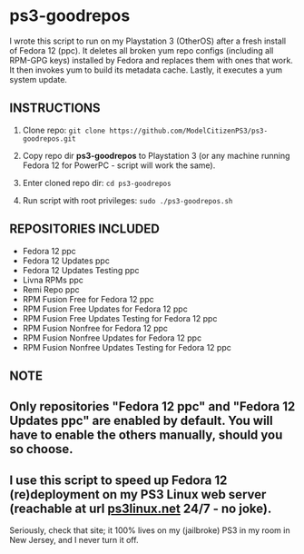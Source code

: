 # ps3-goodrepos

I wrote this script to run on my Playstation 3 (OtherOS) after a fresh install of Fedora 12 (ppc). It deletes all broken yum repo configs (including all RPM-GPG keys) installed by Fedora and replaces them with ones that work. It then invokes yum to build its metadata cache. Lastly, it executes a yum system update.

## INSTRUCTIONS

1. Clone repo: `git clone https://github.com/ModelCitizenPS3/ps3-goodrepos.git`

2. Copy repo dir **ps3-goodrepos** to Playstation 3 (or any machine running Fedora 12 for PowerPC - script will work the same).

3. Enter cloned repo dir: `cd ps3-goodrepos`

4. Run script with root privileges: `sudo ./ps3-goodrepos.sh`

## REPOSITORIES INCLUDED

- Fedora 12 ppc
- Fedora 12 Updates ppc
- Fedora 12 Updates Testing ppc
- Livna RPMs ppc
- Remi Repo ppc
- RPM Fusion Free for Fedora 12 ppc
- RPM Fusion Free Updates for Fedora 12 ppc
- RPM Fusion Free Updates Testing for Fedora 12 ppc
- RPM Fusion Nonfree for Fedora 12 ppc
- RPM Fusion Nonfree Updates for Fedora 12 ppc
- RPM Fusion Nonfree Updates Testing for Fedora 12 ppc

## NOTE

Only repositories "Fedora 12 ppc" and "Fedora 12 Updates ppc" are enabled by default. You will have to enable the others manually, should you so choose.
---
I use this script to speed up Fedora 12 (re)deployment on my PS3 Linux web server (reachable at url [ps3linux.net](http://ps3linux.net) 24/7 - no joke).
---
Seriously, check that site; it 100% lives on my (jailbroke) PS3 in my room in New Jersey, and I never turn it off.
